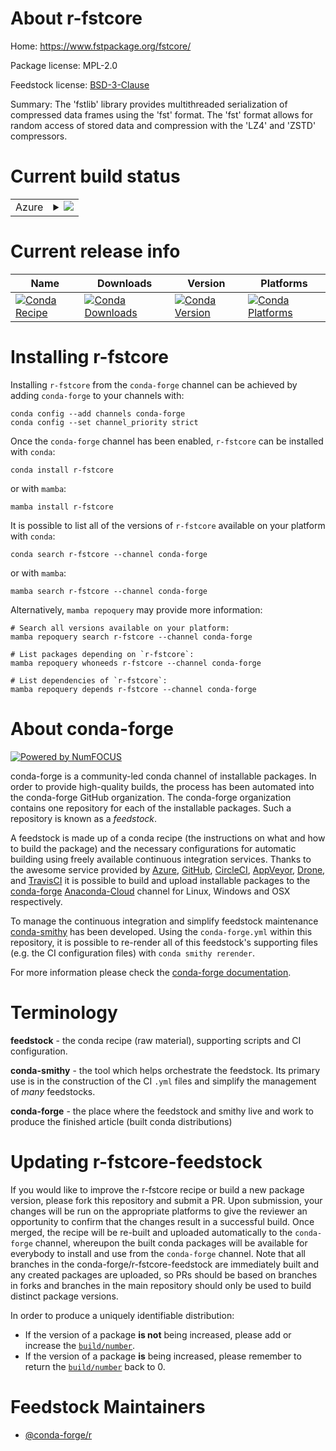 About r-fstcore
===============

Home: https://www.fstpackage.org/fstcore/

Package license: MPL-2.0

Feedstock license: [BSD-3-Clause](https://github.com/conda-forge/r-fstcore-feedstock/blob/main/LICENSE.txt)

Summary: The 'fstlib' library provides multithreaded serialization of compressed data frames using the 'fst' format. The 'fst' format allows for random access of stored data and compression with the 'LZ4' and 'ZSTD' compressors.

Current build status
====================


<table>
    
  <tr>
    <td>Azure</td>
    <td>
      <details>
        <summary>
          <a href="https://dev.azure.com/conda-forge/feedstock-builds/_build/latest?definitionId=15536&branchName=main">
            <img src="https://dev.azure.com/conda-forge/feedstock-builds/_apis/build/status/r-fstcore-feedstock?branchName=main">
          </a>
        </summary>
        <table>
          <thead><tr><th>Variant</th><th>Status</th></tr></thead>
          <tbody><tr>
              <td>linux_64_r_base4.1</td>
              <td>
                <a href="https://dev.azure.com/conda-forge/feedstock-builds/_build/latest?definitionId=15536&branchName=main">
                  <img src="https://dev.azure.com/conda-forge/feedstock-builds/_apis/build/status/r-fstcore-feedstock?branchName=main&jobName=linux&configuration=linux%20linux_64_r_base4.1" alt="variant">
                </a>
              </td>
            </tr><tr>
              <td>linux_64_r_base4.2</td>
              <td>
                <a href="https://dev.azure.com/conda-forge/feedstock-builds/_build/latest?definitionId=15536&branchName=main">
                  <img src="https://dev.azure.com/conda-forge/feedstock-builds/_apis/build/status/r-fstcore-feedstock?branchName=main&jobName=linux&configuration=linux%20linux_64_r_base4.2" alt="variant">
                </a>
              </td>
            </tr><tr>
              <td>osx_64_r_base4.1</td>
              <td>
                <a href="https://dev.azure.com/conda-forge/feedstock-builds/_build/latest?definitionId=15536&branchName=main">
                  <img src="https://dev.azure.com/conda-forge/feedstock-builds/_apis/build/status/r-fstcore-feedstock?branchName=main&jobName=osx&configuration=osx%20osx_64_r_base4.1" alt="variant">
                </a>
              </td>
            </tr><tr>
              <td>osx_64_r_base4.2</td>
              <td>
                <a href="https://dev.azure.com/conda-forge/feedstock-builds/_build/latest?definitionId=15536&branchName=main">
                  <img src="https://dev.azure.com/conda-forge/feedstock-builds/_apis/build/status/r-fstcore-feedstock?branchName=main&jobName=osx&configuration=osx%20osx_64_r_base4.2" alt="variant">
                </a>
              </td>
            </tr><tr>
              <td>osx_arm64_r_base4.1</td>
              <td>
                <a href="https://dev.azure.com/conda-forge/feedstock-builds/_build/latest?definitionId=15536&branchName=main">
                  <img src="https://dev.azure.com/conda-forge/feedstock-builds/_apis/build/status/r-fstcore-feedstock?branchName=main&jobName=osx&configuration=osx%20osx_arm64_r_base4.1" alt="variant">
                </a>
              </td>
            </tr><tr>
              <td>osx_arm64_r_base4.2</td>
              <td>
                <a href="https://dev.azure.com/conda-forge/feedstock-builds/_build/latest?definitionId=15536&branchName=main">
                  <img src="https://dev.azure.com/conda-forge/feedstock-builds/_apis/build/status/r-fstcore-feedstock?branchName=main&jobName=osx&configuration=osx%20osx_arm64_r_base4.2" alt="variant">
                </a>
              </td>
            </tr><tr>
              <td>win_64</td>
              <td>
                <a href="https://dev.azure.com/conda-forge/feedstock-builds/_build/latest?definitionId=15536&branchName=main">
                  <img src="https://dev.azure.com/conda-forge/feedstock-builds/_apis/build/status/r-fstcore-feedstock?branchName=main&jobName=win&configuration=win%20win_64_" alt="variant">
                </a>
              </td>
            </tr>
          </tbody>
        </table>
      </details>
    </td>
  </tr>
</table>

Current release info
====================

| Name | Downloads | Version | Platforms |
| --- | --- | --- | --- |
| [![Conda Recipe](https://img.shields.io/badge/recipe-r--fstcore-green.svg)](https://anaconda.org/conda-forge/r-fstcore) | [![Conda Downloads](https://img.shields.io/conda/dn/conda-forge/r-fstcore.svg)](https://anaconda.org/conda-forge/r-fstcore) | [![Conda Version](https://img.shields.io/conda/vn/conda-forge/r-fstcore.svg)](https://anaconda.org/conda-forge/r-fstcore) | [![Conda Platforms](https://img.shields.io/conda/pn/conda-forge/r-fstcore.svg)](https://anaconda.org/conda-forge/r-fstcore) |

Installing r-fstcore
====================

Installing `r-fstcore` from the `conda-forge` channel can be achieved by adding `conda-forge` to your channels with:

```
conda config --add channels conda-forge
conda config --set channel_priority strict
```

Once the `conda-forge` channel has been enabled, `r-fstcore` can be installed with `conda`:

```
conda install r-fstcore
```

or with `mamba`:

```
mamba install r-fstcore
```

It is possible to list all of the versions of `r-fstcore` available on your platform with `conda`:

```
conda search r-fstcore --channel conda-forge
```

or with `mamba`:

```
mamba search r-fstcore --channel conda-forge
```

Alternatively, `mamba repoquery` may provide more information:

```
# Search all versions available on your platform:
mamba repoquery search r-fstcore --channel conda-forge

# List packages depending on `r-fstcore`:
mamba repoquery whoneeds r-fstcore --channel conda-forge

# List dependencies of `r-fstcore`:
mamba repoquery depends r-fstcore --channel conda-forge
```


About conda-forge
=================

[![Powered by
NumFOCUS](https://img.shields.io/badge/powered%20by-NumFOCUS-orange.svg?style=flat&colorA=E1523D&colorB=007D8A)](https://numfocus.org)

conda-forge is a community-led conda channel of installable packages.
In order to provide high-quality builds, the process has been automated into the
conda-forge GitHub organization. The conda-forge organization contains one repository
for each of the installable packages. Such a repository is known as a *feedstock*.

A feedstock is made up of a conda recipe (the instructions on what and how to build
the package) and the necessary configurations for automatic building using freely
available continuous integration services. Thanks to the awesome service provided by
[Azure](https://azure.microsoft.com/en-us/services/devops/), [GitHub](https://github.com/),
[CircleCI](https://circleci.com/), [AppVeyor](https://www.appveyor.com/),
[Drone](https://cloud.drone.io/welcome), and [TravisCI](https://travis-ci.com/)
it is possible to build and upload installable packages to the
[conda-forge](https://anaconda.org/conda-forge) [Anaconda-Cloud](https://anaconda.org/)
channel for Linux, Windows and OSX respectively.

To manage the continuous integration and simplify feedstock maintenance
[conda-smithy](https://github.com/conda-forge/conda-smithy) has been developed.
Using the ``conda-forge.yml`` within this repository, it is possible to re-render all of
this feedstock's supporting files (e.g. the CI configuration files) with ``conda smithy rerender``.

For more information please check the [conda-forge documentation](https://conda-forge.org/docs/).

Terminology
===========

**feedstock** - the conda recipe (raw material), supporting scripts and CI configuration.

**conda-smithy** - the tool which helps orchestrate the feedstock.
                   Its primary use is in the construction of the CI ``.yml`` files
                   and simplify the management of *many* feedstocks.

**conda-forge** - the place where the feedstock and smithy live and work to
                  produce the finished article (built conda distributions)


Updating r-fstcore-feedstock
============================

If you would like to improve the r-fstcore recipe or build a new
package version, please fork this repository and submit a PR. Upon submission,
your changes will be run on the appropriate platforms to give the reviewer an
opportunity to confirm that the changes result in a successful build. Once
merged, the recipe will be re-built and uploaded automatically to the
`conda-forge` channel, whereupon the built conda packages will be available for
everybody to install and use from the `conda-forge` channel.
Note that all branches in the conda-forge/r-fstcore-feedstock are
immediately built and any created packages are uploaded, so PRs should be based
on branches in forks and branches in the main repository should only be used to
build distinct package versions.

In order to produce a uniquely identifiable distribution:
 * If the version of a package **is not** being increased, please add or increase
   the [``build/number``](https://docs.conda.io/projects/conda-build/en/latest/resources/define-metadata.html#build-number-and-string).
 * If the version of a package **is** being increased, please remember to return
   the [``build/number``](https://docs.conda.io/projects/conda-build/en/latest/resources/define-metadata.html#build-number-and-string)
   back to 0.

Feedstock Maintainers
=====================

* [@conda-forge/r](https://github.com/conda-forge/r/)

